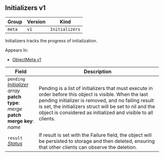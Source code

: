 ## Initializers v1

Group        | Version     | Kind
------------ | ---------- | -----------
`meta` | `v1` | `Initializers`



Initializers tracks the progress of initialization.

<aside class="notice">
Appears In:

<ul> 
<li><a href="#objectmeta-v1">ObjectMeta v1</a></li>
</ul></aside>

Field        | Description
------------ | -----------
`pending`<br /> *[Initializer](#initializer-v1) array*  <br /> **patch type**: *merge*  <br /> **patch merge key**: *name*  | Pending is a list of initializers that must execute in order before this object is visible. When the last pending initializer is removed, and no failing result is set, the initializers struct will be set to nil and the object is considered as initialized and visible to all clients.
`result`<br /> *[Status](#status-v1)*    | If result is set with the Failure field, the object will be persisted to storage and then deleted, ensuring that other clients can observe the deletion.

